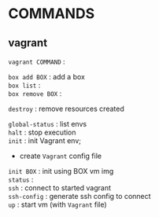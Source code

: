 # COMMANDS

## vagrant
`vagrant COMMAND` :  

`box add BOX` : add a box  
`box list` :  
`box remove BOX` :  

`destroy` : remove resources created  

`global-status` : list envs  
`halt` : stop execution  
`init` : init Vagrant env;  
*	create `Vagrant` config file  

`init BOX` : init using BOX vm img  
`status` :   
`ssh` : connect to started vagrant  
`ssh-config` : generate ssh config to connect  
`up` : start vm (with `Vagrant` file)  